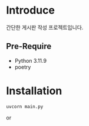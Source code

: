 # Introduce
간단한 게시판 작성 프로젝트입니다.

## Pre-Require
* Python 3.11.9
* poetry

# Installation
```
uvcorn main.py
```
or
```

```

